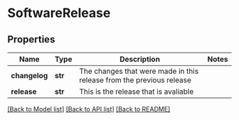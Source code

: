 # SoftwareRelease

## Properties
Name | Type | Description | Notes
------------ | ------------- | ------------- | -------------
**changelog** | **str** | The changes that were made in this release from the previous release | 
**release** | **str** | This is the release that is avaliable | 

[[Back to Model list]](../README.md#documentation-for-models) [[Back to API list]](../README.md#documentation-for-api-endpoints) [[Back to README]](../README.md)

